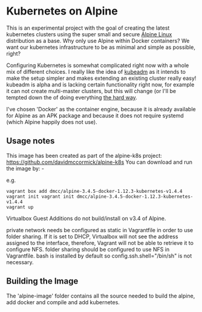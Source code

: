 # Kubernetes on Alpine

This is an experimental project with the goal of creating the latest kubernetes clusters using the super small and secure [Alpine Linux](https://www.alpinelinux.org/) distribution as a base.  Why only use Alpine within Docker containers?  We want our kubernetes infrastructure to be as minimal and simple as possible, right?

Configuring Kubernetes is somewhat complicated right now with a whole mix of different choices.  I really like the idea of [kubeadm](http://kubernetes.io/docs/getting-started-guides/kubeadm/) as it intends to make the setup simpler and makes extending an existing cluster really easy!  kubeadm is alpha and is lacking certain functionality right now, for example it can not create multi-master clusters, but this will change (or I'll be tempted down the of doing everything [the hard way](https://github.com/kelseyhightower/kubernetes-the-hard-way).

I've chosen 'Docker' as the container engine, because it is already available for Alpine as an APK package and because it does not require systemd (which Alpine happily does not use).

## Usage notes

This image has been created as part of the alpine-k8s project: https://github.com/davidmccormick/alpine-k8s You can download and run the image by: -

e.g.

```
vagrant box add dmcc/alpine-3.4.5-docker-1.12.3-kubernetes-v1.4.4
vagrant init vagrant init dmcc/alpine-3.4.5-docker-1.12.3-kubernetes-v1.4.4
vagrant up
```

Virtualbox Guest Additions do not build/install on v3.4 of Alpine.

private network needs be configured as static in Vagrantfile in order to use folder sharing. If it is set to DHCP, Virtualbox will not see the address assigned to the interface, therefore, Vagrant will not be able to retrieve it to configure NFS.
folder sharing should be configured to use NFS in Vagrantfile.
bash is installed by default so config.ssh.shell="/bin/sh" is not necessary.

## Building the Image

The 'alpine-image' folder contains all the source needed to build the alpine, add docker and compile and add kubernetes.
